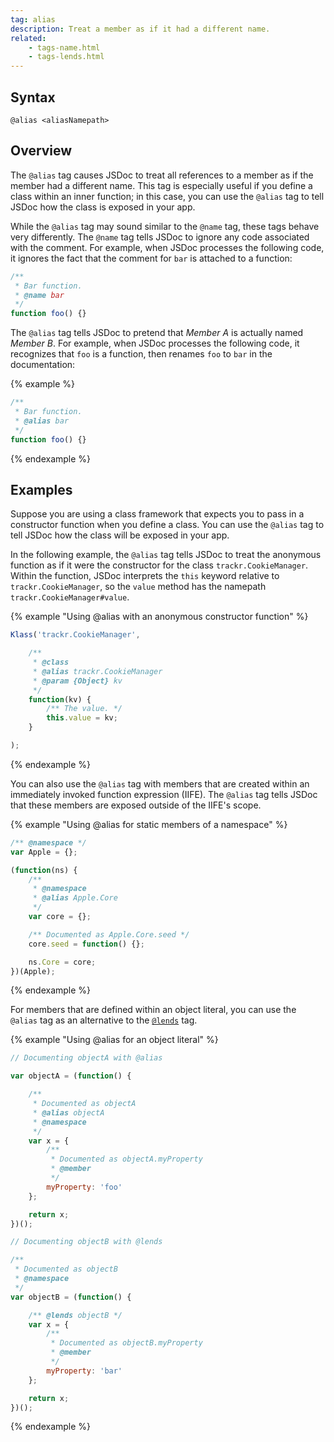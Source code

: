 ```yaml
---
tag: alias
description: Treat a member as if it had a different name.
related:
    - tags-name.html
    - tags-lends.html
---
```


## Syntax

`@alias <aliasNamepath>`


## Overview

The `@alias` tag causes JSDoc to treat all references to a member as if the member had a different
name. This tag is especially useful if you define a class within an inner function; in this case,
you can use the `@alias` tag to tell JSDoc how the class is exposed in your app.

While the `@alias` tag may sound similar to the `@name` tag, these tags behave very differently. The
`@name` tag tells JSDoc to ignore any code associated with the comment. For example, when JSDoc
processes the following code, it ignores the fact that the comment for `bar` is attached to a
function:

```js
/**
 * Bar function.
 * @name bar
 */
function foo() {}
```

The `@alias` tag tells JSDoc to pretend that <var>Member A</var> is actually named <var>Member B</var>. For example, when
JSDoc processes the following code, it recognizes that `foo` is a function, then renames `foo` to
`bar` in the documentation:

{% example %}

```js
/**
 * Bar function.
 * @alias bar
 */
function foo() {}
```
{% endexample %}

## Examples

Suppose you are using a class framework that expects you to pass in a constructor function when you
define a class. You can use the `@alias` tag to tell JSDoc how the class will be exposed in your app.

In the following example, the `@alias` tag tells JSDoc to treat the anonymous function as if it were
the constructor for the class `trackr.CookieManager`. Within the function, JSDoc interprets the
`this` keyword relative to `trackr.CookieManager`, so the `value` method has the namepath
`trackr.CookieManager#value`.

{% example "Using @alias with an anonymous constructor function" %}

```js
Klass('trackr.CookieManager',

    /**
     * @class
     * @alias trackr.CookieManager
     * @param {Object} kv
     */
    function(kv) {
        /** The value. */
        this.value = kv;
    }

);
```
{% endexample %}

You can also use the `@alias` tag with members that are created within an immediately invoked function
expression (IIFE). The `@alias` tag tells JSDoc that these members are exposed outside of the IIFE's
scope.

{% example "Using @alias for static members of a namespace" %}

```js
/** @namespace */
var Apple = {};

(function(ns) {
    /**
     * @namespace
     * @alias Apple.Core
     */
    var core = {};

    /** Documented as Apple.Core.seed */
    core.seed = function() {};

    ns.Core = core;
})(Apple);
```
{% endexample %}

For members that are defined within an object literal, you can use the `@alias` tag as an alternative
to the [`@lends`][lends-tag] tag.

{% example "Using @alias for an object literal" %}

```js
// Documenting objectA with @alias

var objectA = (function() {

    /**
     * Documented as objectA
     * @alias objectA
     * @namespace
     */
    var x = {
        /**
         * Documented as objectA.myProperty
         * @member
         */
        myProperty: 'foo'
    };

    return x;
})();

// Documenting objectB with @lends

/**
 * Documented as objectB
 * @namespace
 */
var objectB = (function() {

    /** @lends objectB */
    var x = {
        /**
         * Documented as objectB.myProperty
         * @member
         */
        myProperty: 'bar'
    };

    return x;
})();
```
{% endexample %}

[lends-tag]: tags-lends.html
